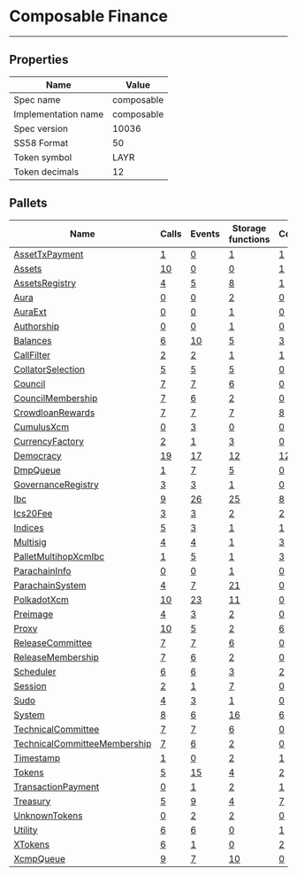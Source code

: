 # Composable Finance

---------

## Properties
| Name | Value |
| -------- | -------- |
| Spec name     | composable     |
| Implementation name     | composable     |
| Spec version     | 10036     |
| SS58 Format     | 50     |
| Token symbol      | LAYR     |
| Token decimals      | 12     |

## Pallets
| Name | Calls | Events | Storage functions | Constants | Errors |
| -------- | -------- | -------- | -------- | -------- | -------- |
| [AssetTxPayment](assettxpayment.md) | [1](assettxpayment.md#calls) | [0](assettxpayment.md#events) | [1](assettxpayment.md#storage-functions) | [1](assettxpayment.md#constants) | [0](assettxpayment.md#errors) |
| [Assets](assets.md) | [10](assets.md#calls) | [0](assets.md#events) | [0](assets.md#storage-functions) | [1](assets.md#constants) | [2](assets.md#errors) |
| [AssetsRegistry](assetsregistry.md) | [4](assetsregistry.md#calls) | [5](assetsregistry.md#events) | [8](assetsregistry.md#storage-functions) | [1](assetsregistry.md#constants) | [5](assetsregistry.md#errors) |
| [Aura](aura.md) | [0](aura.md#calls) | [0](aura.md#events) | [2](aura.md#storage-functions) | [0](aura.md#constants) | [0](aura.md#errors) |
| [AuraExt](auraext.md) | [0](auraext.md#calls) | [0](auraext.md#events) | [1](auraext.md#storage-functions) | [0](auraext.md#constants) | [0](auraext.md#errors) |
| [Authorship](authorship.md) | [0](authorship.md#calls) | [0](authorship.md#events) | [1](authorship.md#storage-functions) | [0](authorship.md#constants) | [0](authorship.md#errors) |
| [Balances](balances.md) | [6](balances.md#calls) | [10](balances.md#events) | [5](balances.md#storage-functions) | [3](balances.md#constants) | [8](balances.md#errors) |
| [CallFilter](callfilter.md) | [2](callfilter.md#calls) | [2](callfilter.md#events) | [1](callfilter.md#storage-functions) | [1](callfilter.md#constants) | [2](callfilter.md#errors) |
| [CollatorSelection](collatorselection.md) | [5](collatorselection.md#calls) | [5](collatorselection.md#events) | [5](collatorselection.md#storage-functions) | [0](collatorselection.md#constants) | [10](collatorselection.md#errors) |
| [Council](council.md) | [7](council.md#calls) | [7](council.md#events) | [6](council.md#storage-functions) | [0](council.md#constants) | [10](council.md#errors) |
| [CouncilMembership](councilmembership.md) | [7](councilmembership.md#calls) | [6](councilmembership.md#events) | [2](councilmembership.md#storage-functions) | [0](councilmembership.md#constants) | [3](councilmembership.md#errors) |
| [CrowdloanRewards](crowdloanrewards.md) | [7](crowdloanrewards.md#calls) | [7](crowdloanrewards.md#events) | [7](crowdloanrewards.md#storage-functions) | [8](crowdloanrewards.md#constants) | [11](crowdloanrewards.md#errors) |
| [CumulusXcm](cumulusxcm.md) | [0](cumulusxcm.md#calls) | [3](cumulusxcm.md#events) | [0](cumulusxcm.md#storage-functions) | [0](cumulusxcm.md#constants) | [0](cumulusxcm.md#errors) |
| [CurrencyFactory](currencyfactory.md) | [2](currencyfactory.md#calls) | [1](currencyfactory.md#events) | [3](currencyfactory.md#storage-functions) | [0](currencyfactory.md#constants) | [1](currencyfactory.md#errors) |
| [Democracy](democracy.md) | [19](democracy.md#calls) | [17](democracy.md#events) | [12](democracy.md#storage-functions) | [12](democracy.md#constants) | [24](democracy.md#errors) |
| [DmpQueue](dmpqueue.md) | [1](dmpqueue.md#calls) | [7](dmpqueue.md#events) | [5](dmpqueue.md#storage-functions) | [0](dmpqueue.md#constants) | [2](dmpqueue.md#errors) |
| [GovernanceRegistry](governanceregistry.md) | [3](governanceregistry.md#calls) | [3](governanceregistry.md#events) | [1](governanceregistry.md#storage-functions) | [0](governanceregistry.md#constants) | [1](governanceregistry.md#errors) |
| [Ibc](ibc.md) | [9](ibc.md#calls) | [26](ibc.md#events) | [25](ibc.md#storage-functions) | [8](ibc.md#constants) | [39](ibc.md#errors) |
| [Ics20Fee](ics20fee.md) | [3](ics20fee.md#calls) | [3](ics20fee.md#events) | [2](ics20fee.md#storage-functions) | [2](ics20fee.md#constants) | [0](ics20fee.md#errors) |
| [Indices](indices.md) | [5](indices.md#calls) | [3](indices.md#events) | [1](indices.md#storage-functions) | [1](indices.md#constants) | [5](indices.md#errors) |
| [Multisig](multisig.md) | [4](multisig.md#calls) | [4](multisig.md#events) | [1](multisig.md#storage-functions) | [3](multisig.md#constants) | [14](multisig.md#errors) |
| [PalletMultihopXcmIbc](palletmultihopxcmibc.md) | [1](palletmultihopxcmibc.md#calls) | [5](palletmultihopxcmibc.md#events) | [1](palletmultihopxcmibc.md#storage-functions) | [3](palletmultihopxcmibc.md#constants) | [10](palletmultihopxcmibc.md#errors) |
| [ParachainInfo](parachaininfo.md) | [0](parachaininfo.md#calls) | [0](parachaininfo.md#events) | [1](parachaininfo.md#storage-functions) | [0](parachaininfo.md#constants) | [0](parachaininfo.md#errors) |
| [ParachainSystem](parachainsystem.md) | [4](parachainsystem.md#calls) | [7](parachainsystem.md#events) | [21](parachainsystem.md#storage-functions) | [0](parachainsystem.md#constants) | [8](parachainsystem.md#errors) |
| [PolkadotXcm](polkadotxcm.md) | [10](polkadotxcm.md#calls) | [23](polkadotxcm.md#events) | [11](polkadotxcm.md#storage-functions) | [0](polkadotxcm.md#constants) | [20](polkadotxcm.md#errors) |
| [Preimage](preimage.md) | [4](preimage.md#calls) | [3](preimage.md#events) | [2](preimage.md#storage-functions) | [0](preimage.md#constants) | [6](preimage.md#errors) |
| [Proxy](proxy.md) | [10](proxy.md#calls) | [5](proxy.md#events) | [2](proxy.md#storage-functions) | [6](proxy.md#constants) | [8](proxy.md#errors) |
| [ReleaseCommittee](releasecommittee.md) | [7](releasecommittee.md#calls) | [7](releasecommittee.md#events) | [6](releasecommittee.md#storage-functions) | [0](releasecommittee.md#constants) | [10](releasecommittee.md#errors) |
| [ReleaseMembership](releasemembership.md) | [7](releasemembership.md#calls) | [6](releasemembership.md#events) | [2](releasemembership.md#storage-functions) | [0](releasemembership.md#constants) | [3](releasemembership.md#errors) |
| [Scheduler](scheduler.md) | [6](scheduler.md#calls) | [6](scheduler.md#events) | [3](scheduler.md#storage-functions) | [2](scheduler.md#constants) | [5](scheduler.md#errors) |
| [Session](session.md) | [2](session.md#calls) | [1](session.md#events) | [7](session.md#storage-functions) | [0](session.md#constants) | [5](session.md#errors) |
| [Sudo](sudo.md) | [4](sudo.md#calls) | [3](sudo.md#events) | [1](sudo.md#storage-functions) | [0](sudo.md#constants) | [1](sudo.md#errors) |
| [System](system.md) | [8](system.md#calls) | [6](system.md#events) | [16](system.md#storage-functions) | [6](system.md#constants) | [6](system.md#errors) |
| [TechnicalCommittee](technicalcommittee.md) | [7](technicalcommittee.md#calls) | [7](technicalcommittee.md#events) | [6](technicalcommittee.md#storage-functions) | [0](technicalcommittee.md#constants) | [10](technicalcommittee.md#errors) |
| [TechnicalCommitteeMembership](technicalcommitteemembership.md) | [7](technicalcommitteemembership.md#calls) | [6](technicalcommitteemembership.md#events) | [2](technicalcommitteemembership.md#storage-functions) | [0](technicalcommitteemembership.md#constants) | [3](technicalcommitteemembership.md#errors) |
| [Timestamp](timestamp.md) | [1](timestamp.md#calls) | [0](timestamp.md#events) | [2](timestamp.md#storage-functions) | [1](timestamp.md#constants) | [0](timestamp.md#errors) |
| [Tokens](tokens.md) | [5](tokens.md#calls) | [15](tokens.md#events) | [4](tokens.md#storage-functions) | [2](tokens.md#constants) | [8](tokens.md#errors) |
| [TransactionPayment](transactionpayment.md) | [0](transactionpayment.md#calls) | [1](transactionpayment.md#events) | [2](transactionpayment.md#storage-functions) | [1](transactionpayment.md#constants) | [0](transactionpayment.md#errors) |
| [Treasury](treasury.md) | [5](treasury.md#calls) | [9](treasury.md#events) | [4](treasury.md#storage-functions) | [7](treasury.md#constants) | [5](treasury.md#errors) |
| [UnknownTokens](unknowntokens.md) | [0](unknowntokens.md#calls) | [2](unknowntokens.md#events) | [2](unknowntokens.md#storage-functions) | [0](unknowntokens.md#constants) | [3](unknowntokens.md#errors) |
| [Utility](utility.md) | [6](utility.md#calls) | [6](utility.md#events) | [0](utility.md#storage-functions) | [1](utility.md#constants) | [1](utility.md#errors) |
| [XTokens](xtokens.md) | [6](xtokens.md#calls) | [1](xtokens.md#events) | [0](xtokens.md#storage-functions) | [2](xtokens.md#constants) | [19](xtokens.md#errors) |
| [XcmpQueue](xcmpqueue.md) | [9](xcmpqueue.md#calls) | [7](xcmpqueue.md#events) | [10](xcmpqueue.md#storage-functions) | [0](xcmpqueue.md#constants) | [5](xcmpqueue.md#errors) |